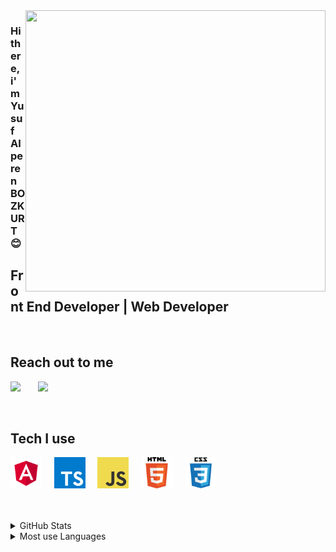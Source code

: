 <img src="https://i.giphy.com/media/bGgsc5mWoryfgKBx1u/giphy.webp" width="480" height="450" align='right'>


### Hi there, i'm Yusuf Alperen BOZKURT :blush:

## Front End Developer |  Web Developer
<br/>


## Reach out to me

[<img  width='32' href='https://www.linkedin.com/in/yalperenbozkurt/' src ="https://user-images.githubusercontent.com/108146039/186001161-e350bd35-1ec8-4ad8-a67e-ed385a4c293f.svg" aligns='left' />][Linkedin] &nbsp; &nbsp; &nbsp;
[<img  width='32'  src ="https://user-images.githubusercontent.com/108146039/186001836-99ec30a9-f659-4024-846a-7a3e3d4d8fd2.svg" aligns='left' />][instragram]

<br/>


## Tech I use

<img width='50'  src ='https://raw.githubusercontent.com/github/explore/80688e429a7d4ef2fca1e82350fe8e3517d3494d/topics/angular/angular.png'/> &nbsp; &nbsp;
<img width='50'  src ='https://raw.githubusercontent.com/github/explore/80688e429a7d4ef2fca1e82350fe8e3517d3494d/topics/typescript/typescript.png'/> &nbsp; &nbsp; 
<img width='50'  src ='https://raw.githubusercontent.com/github/explore/80688e429a7d4ef2fca1e82350fe8e3517d3494d/topics/javascript/javascript.png'/> &nbsp; &nbsp; 
<img width='50'  src ='https://raw.githubusercontent.com/github/explore/80688e429a7d4ef2fca1e82350fe8e3517d3494d/topics/html/html.png'/> &nbsp; &nbsp; 
<img width='50'  src ='https://raw.githubusercontent.com/github/explore/80688e429a7d4ef2fca1e82350fe8e3517d3494d/topics/css/css.png'/> &nbsp; &nbsp; &nbsp;
<br/>
<br/>
<br/>
<details>
<summary> GitHub Stats
</summary>
<img src='https://github-readme-stats.vercel.app/api?username=yalperenbozkurt&theme=merko'/>
</details>

<details>
<summary> Most use Languages
</summary>
<img src='https://github-readme-stats.vercel.app/api/top-langs/?username=yalperenbozkurt&layout=compact'/>
</details>





[Linkedin]:https://www.linkedin.com/in/yalperenbozkurt/
[instragram]:https://www.instagram.com/yalperenbozkurt/
